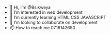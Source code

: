 - 👋 Hi, I’m @Bsikweya
- 👀 I’m interested in web development
- 🌱 I’m currently learning HTML CSS JAVASCRIPT
- 💞️ I’m looking to collaborate on development
- 📫 How to reach me 0718142650

<!---
Bsikweya/Bsikweya is a ✨ special ✨ repository because its `README.md` (this file) appears on your GitHub profile.
You can click the Preview link to take a look at your changes.
--->
